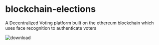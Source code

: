 # blockchain-elections
A Decentralized Voting platform built on the ethereum blockchain which uses face recognition to authenticate voters

![download](https://user-images.githubusercontent.com/76650090/170690698-a2ef7870-32fd-4123-beef-3011e3837a03.png)
